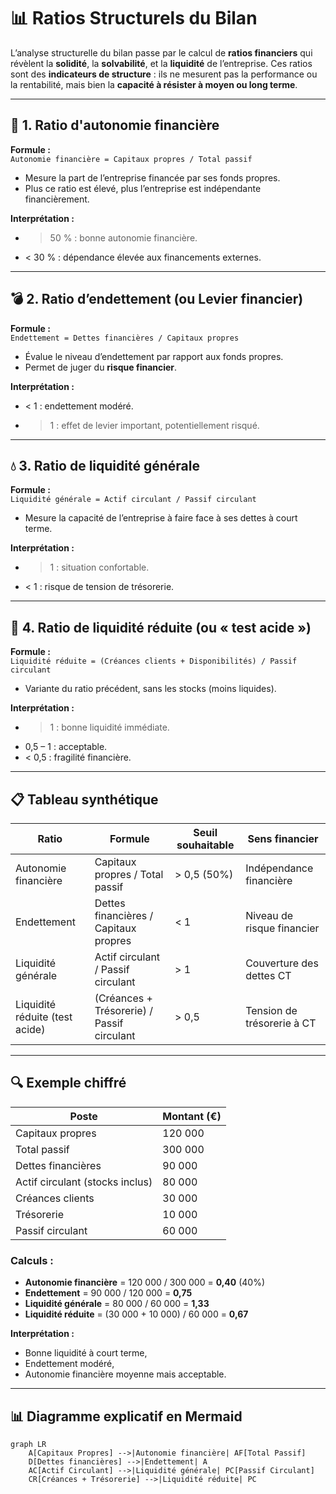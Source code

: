# 📊 Ratios Structurels du Bilan

L’analyse structurelle du bilan passe par le calcul de **ratios financiers** qui révèlent la **solidité**, la **solvabilité**, et la **liquidité** de l’entreprise. Ces ratios sont des **indicateurs de structure** : ils ne mesurent pas la performance ou la rentabilité, mais bien la **capacité à résister à moyen ou long terme**.

---

## 🧱 1. Ratio d'autonomie financière

**Formule :**  
`Autonomie financière = Capitaux propres / Total passif`

- Mesure la part de l’entreprise financée par ses fonds propres.
- Plus ce ratio est élevé, plus l’entreprise est indépendante financièrement.

**Interprétation :**
- > 50 % : bonne autonomie financière.
- < 30 % : dépendance élevée aux financements externes.

---

## 💣 2. Ratio d’endettement (ou Levier financier)

**Formule :**  
`Endettement = Dettes financières / Capitaux propres`

- Évalue le niveau d’endettement par rapport aux fonds propres.
- Permet de juger du **risque financier**.

**Interprétation :**
- < 1 : endettement modéré.
- > 1 : effet de levier important, potentiellement risqué.

---

## 💧 3. Ratio de liquidité générale

**Formule :**  
`Liquidité générale = Actif circulant / Passif circulant`

- Mesure la capacité de l’entreprise à faire face à ses dettes à court terme.

**Interprétation :**
- > 1 : situation confortable.
- < 1 : risque de tension de trésorerie.

---

## 🧪 4. Ratio de liquidité réduite (ou « test acide »)

**Formule :**  
`Liquidité réduite = (Créances clients + Disponibilités) / Passif circulant`

- Variante du ratio précédent, sans les stocks (moins liquides).

**Interprétation :**
- > 1 : bonne liquidité immédiate.
- 0,5 – 1 : acceptable.
- < 0,5 : fragilité financière.

---

## 📋 Tableau synthétique

| Ratio                           | Formule                                           | Seuil souhaitable   | Sens financier                          |
|---------------------------------|---------------------------------------------------|----------------------|------------------------------------------|
| Autonomie financière            | Capitaux propres / Total passif                  | > 0,5 (50%)          | Indépendance financière                  |
| Endettement                     | Dettes financières / Capitaux propres            | < 1                  | Niveau de risque financier               |
| Liquidité générale              | Actif circulant / Passif circulant              | > 1                  | Couverture des dettes CT                 |
| Liquidité réduite (test acide) | (Créances + Trésorerie) / Passif circulant       | > 0,5                | Tension de trésorerie à CT               |

---

## 🔍 Exemple chiffré

| Poste                               | Montant (€) |
|-------------------------------------|-------------|
| Capitaux propres                    | 120 000     |
| Total passif                        | 300 000     |
| Dettes financières                  | 90 000      |
| Actif circulant (stocks inclus)     | 80 000      |
| Créances clients                    | 30 000      |
| Trésorerie                          | 10 000      |
| Passif circulant                    | 60 000      |

### Calculs :

- **Autonomie financière** = 120 000 / 300 000 = **0,40** (40%)
- **Endettement** = 90 000 / 120 000 = **0,75**
- **Liquidité générale** = 80 000 / 60 000 = **1,33**
- **Liquidité réduite** = (30 000 + 10 000) / 60 000 = **0,67**

**Interprétation :**
- Bonne liquidité à court terme,
- Endettement modéré,
- Autonomie financière moyenne mais acceptable.

---

## 📊 Diagramme explicatif en Mermaid

```mermaid
graph LR
    A[Capitaux Propres] -->|Autonomie financière| AF[Total Passif]
    D[Dettes financières] -->|Endettement| A
    AC[Actif Circulant] -->|Liquidité générale| PC[Passif Circulant]
    CR[Créances + Trésorerie] -->|Liquidité réduite| PC